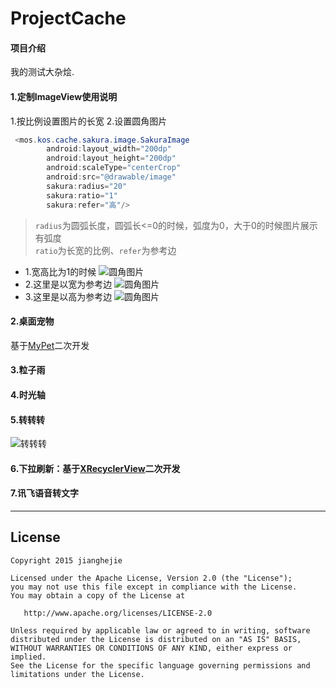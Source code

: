 # ProjectCache

#### 项目介绍
我的测试大杂烩.

#### 1.定制ImageView使用说明

1.按比例设置图片的长宽
2.设置圆角图片
```java
 <mos.kos.cache.sakura.image.SakuraImage
        android:layout_width="200dp"
        android:layout_height="200dp"
        android:scaleType="centerCrop"
        android:src="@drawable/image"
        sakura:radius="20"
        sakura:ratio="1"
        sakura:refer="高"/>
```
> `radius`为圆弧长度，圆弧长<=0的时候，弧度为0，大于0的时候图片展示有弧度
><br/> `ratio`为长宽的比例、`refer`为参考边

- 1.宽高比为1的时候
![圆角图片](https://github.com/KosmoSakura/ProjectCache/blob/master/show/circle_1.png)
- 2.这里是以宽为参考边
![圆角图片](https://github.com/KosmoSakura/ProjectCache/blob/master/show/circle_2.png)
- 3.这里是以高为参考边
![圆角图片](https://github.com/KosmoSakura/ProjectCache/blob/master/show/circle_3.png)
#### 2.桌面宠物
基于[MyPet](https://github.com/sufushi/MyPet)二次开发
#### 3.粒子雨
#### 4.时光轴
#### 5.转转转
![转转转](https://github.com/KosmoSakura/ProjectCache/blob/master/show/Whorl.gif)
#### 6.下拉刷新：基于[XRecyclerView](https://github.com/XRecyclerView/XRecyclerView)二次开发
#### 7.讯飞语音转文字


-------
License
-------

    Copyright 2015 jianghejie

    Licensed under the Apache License, Version 2.0 (the "License");
    you may not use this file except in compliance with the License.
    You may obtain a copy of the License at

       http://www.apache.org/licenses/LICENSE-2.0

    Unless required by applicable law or agreed to in writing, software
    distributed under the License is distributed on an "AS IS" BASIS,
    WITHOUT WARRANTIES OR CONDITIONS OF ANY KIND, either express or implied.
    See the License for the specific language governing permissions and
    limitations under the License.